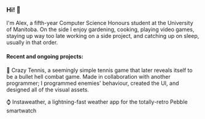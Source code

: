### Hi! 👋

I'm Alex, a fifth-year Computer Science Honours student at the University of Manitoba. On the side I enjoy gardening, cooking, playing video games, staying up way too late working on a side project, and catching up on sleep, usually in that order.

#### Recent and ongoing projects:

🎾 Crazy Tennis, a seemingly simple tennis game that later reveals itself to be a bullet hell combat game. Made in collaboration with another programmer; I programmed enemies' behaviour, created the UI, and designed all of the visual assets.

⌚ Instaweather, a lightning-fast weather app for the totally-retro Pebble smartwatch

<!--
**drkitt/drkitt** is a ✨ _special_ ✨ repository because its `README.md` (this file) appears on your GitHub profile.

Here are some ideas to get you started:

- 🔭 I’m currently working on ...
- 🌱 I’m currently learning ...
- 👯 I’m looking to collaborate on ...
- 🤔 I’m looking for help with ...
- 💬 Ask me about ...
- 📫 How to reach me: ...
- 😄 Pronouns: ...
- ⚡ Fun fact: ...
-->
